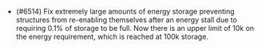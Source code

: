 - (#6514) Fix extremely large amounts of energy storage preventing structures from re-enabling themselves after an energy stall due to requiring 0.1% of storage to be full. Now there is an upper limit of 10k on the energy requirement, which is reached at 100k storage.
